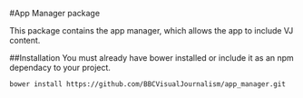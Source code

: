 #App Manager package

This package contains the app manager, which allows the app to include VJ content.

##Installation
You must already have bower installed or include it as an npm dependacy to your project.

```
bower install https://github.com/BBCVisualJournalism/app_manager.git
```
